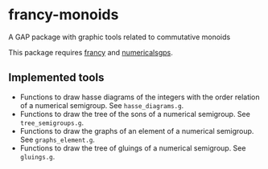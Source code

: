 # francy-monoids

A GAP package with graphic tools related to commutative monoids

This package requires [francy](https://github.com/mcmartins/francy) and [numericalsgps](https://github.com/gap-packages/numericalsgps).

## Implemented tools

- Functions to draw hasse diagrams of the integers with the order relation of a numerical semigroup. See `hasse_diagrams.g`.
- Functions to draw the tree of the sons of a numerical semigroup. See `tree_semigroups.g`.
- Functions to draw the graphs of an element of a numerical semigroup. See `graphs_element.g`.
- Functions to draw the tree of gluings of a numerical semigroup. See `gluings.g`.
